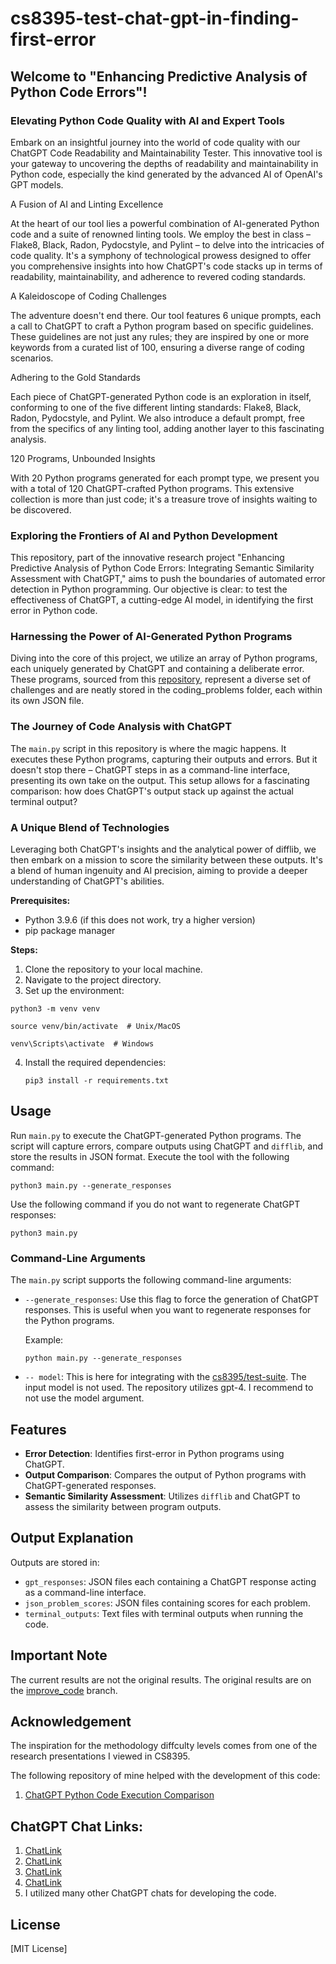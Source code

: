 # cs8395-test-chat-gpt-in-finding-first-error

## Welcome to "Enhancing Predictive Analysis of Python Code Errors"!

### Elevating Python Code Quality with AI and Expert Tools

Embark on an insightful journey into the world of code quality with our ChatGPT Code Readability and Maintainability Tester. This innovative tool is your gateway to uncovering the depths of readability and maintainability in Python code, especially the kind generated by the advanced AI of OpenAI's GPT models.

A Fusion of AI and Linting Excellence

At the heart of our tool lies a powerful combination of AI-generated Python code and a suite of renowned linting tools. We employ the best in class – Flake8, Black, Radon, Pydocstyle, and Pylint – to delve into the intricacies of code quality. It's a symphony of technological prowess designed to offer you comprehensive insights into how ChatGPT's code stacks up in terms of readability, maintainability, and adherence to revered coding standards.

A Kaleidoscope of Coding Challenges

The adventure doesn't end there. Our tool features 6 unique prompts, each a call to ChatGPT to craft a Python program based on specific guidelines. These guidelines are not just any rules; they are inspired by one or more keywords from a curated list of 100, ensuring a diverse range of coding scenarios.

Adhering to the Gold Standards

Each piece of ChatGPT-generated Python code is an exploration in itself, conforming to one of the five different linting standards: Flake8, Black, Radon, Pydocstyle, and Pylint. We also introduce a default prompt, free from the specifics of any linting tool, adding another layer to this fascinating analysis.

120 Programs, Unbounded Insights

With 20 Python programs generated for each prompt type, we present you with a total of 120 ChatGPT-crafted Python programs. This extensive collection is more than just code; it's a treasure trove of insights waiting to be discovered.


### Exploring the Frontiers of AI and Python Development

This repository, part of the innovative research project "Enhancing Predictive Analysis of Python Code Errors: Integrating Semantic Similarity Assessment with ChatGPT," aims to push the boundaries of automated error detection in Python programming. Our objective is clear: to test the effectiveness of ChatGPT, a cutting-edge AI model, in identifying the first error in Python code.

### Harnessing the Power of AI-Generated Python Programs

Diving into the core of this project, we utilize an array of Python programs, each uniquely generated by ChatGPT and containing a deliberate error. These programs, sourced from this [repository](https://github.com/RajayPreddie/cs8395-problem-generation), represent a diverse set of challenges and are neatly stored in the coding_problems folder, each within its own JSON file.

### The Journey of Code Analysis with ChatGPT

The `main.py` script in this repository is where the magic happens. It executes these Python programs, capturing their outputs and errors. But it doesn't stop there – ChatGPT steps in as a command-line interface, presenting its own take on the output. This setup allows for a fascinating comparison: how does ChatGPT's output stack up against the actual terminal output?

### A Unique Blend of Technologies

Leveraging both ChatGPT's insights and the analytical power of difflib, we then embark on a mission to score the similarity between these outputs. It's a blend of human ingenuity and AI precision, aiming to provide a deeper understanding of ChatGPT's abilities.

**Prerequisites:**
- Python 3.9.6 (if this does not work, try a higher version)
- pip package manager

**Steps:**
1. Clone the repository to your local machine.
2. Navigate to the project directory.
3. Set up the environment:
```
python3 -m venv venv
```
```
source venv/bin/activate  # Unix/MacOS
```
```
venv\Scripts\activate  # Windows
```
4. Install the required dependencies:
   ```
   pip3 install -r requirements.txt
   ```

## Usage
Run `main.py` to execute the ChatGPT-generated Python programs. The script will capture errors, compare outputs using ChatGPT and `difflib`, and store the results in JSON format.
Execute the tool with the following command:
```
python3 main.py --generate_responses
```

Use the following command if you do not want to regenerate ChatGPT responses:
```
python3 main.py
```
### Command-Line Arguments
The `main.py` script supports the following command-line arguments:

- `--generate_responses`: Use this flag to force the generation of ChatGPT responses. This is useful when you want to regenerate responses for the Python programs.
  
  Example:
  ```
  python main.py --generate_responses
  ```
- `-- model`: This is here for integrating with the [cs8395/test-suite](https://github.com/nkalupahana/cs8395-test-suite). The input model is not used. The repository utilizes gpt-4. I recommend to not use the model argument.


## Features
- **Error Detection**: Identifies first-error in Python programs using ChatGPT.
- **Output Comparison**: Compares the output of Python programs with ChatGPT-generated responses.
- **Semantic Similarity Assessment**: Utilizes `difflib` and ChatGPT to assess the similarity between program outputs.

## Output Explanation
Outputs are stored in:
- `gpt_responses`: JSON files each containing a ChatGPT response acting as a command-line interface.
- `json_problem_scores`: JSON files containing scores for each problem.
- `terminal_outputs`: Text files with terminal outputs when running the code.
## Important Note
The current results are not the original results. The original results are on the [improve_code](https://github.com/RajayPreddie/cs8395-test-chat-gpt-in-finding-first-error/tree/improve_code) branch.
## Acknowledgement
The inspiration for the methodology diffculty levels comes from one of the research 
presentations I viewed in CS8395.

The following repository of mine helped with the development of this code: 
1. [ChatGPT Python Code Execution Comparison](https://github.com/RajayPreddie/cs8395-chatgpt-python-code-execution-comparison)

## ChatGPT Chat Links:
1. [ChatLink](https://chat.openai.com/share/9c43608f-52d8-4415-8203-57a693547093)
2. [ChatLink](https://chat.openai.com/share/cbfa536a-aa16-4024-b7df-bf2bf43df448)
3. [ChatLink](https://chat.openai.com/share/8216251e-6534-4e45-b0e6-1b085bdc25e3)
4. [ChatLink](https://chat.openai.com/share/5a456d75-a3ac-403c-b974-f255f947e5dc)
5. I utilized many other ChatGPT chats for developing the code.

## License
[MIT License]
